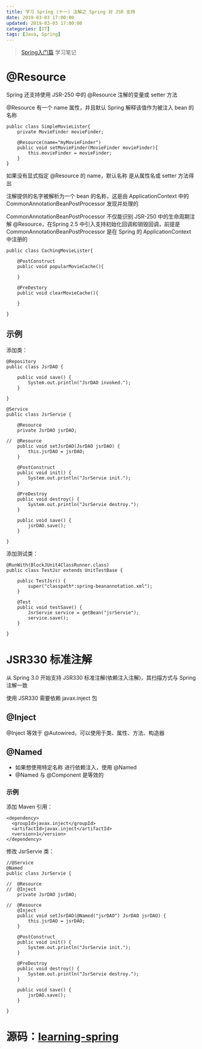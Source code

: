 ```yaml
---
title: 学习 Spring (十一) 注解之 Spring 对 JSR 支持
date: 2019-03-03 17:00:00
updated: 2019-03-03 17:00:00
categories: [IT]
tags: [Java, Spring]
---
```


> [Spring入门篇](https://www.imooc.com/learn/196) 学习笔记

# @Resource

Spring 还支持使用 JSR-250 中的 @Resource 注解的变量或 setter 方法

@Resource 有一个 name 属性，并且默认 Spring 解释该值作为被注入 bean 的名称

```
public class SimpleMovieLister{
    private MovieFinder movieFinder;
	
	@Resource(name="myMovieFinder")
	public void setMovieFinder(MovieFinder movieFinder){
	    this.movieFinder = movieFinder;
	}
}
```

如果没有显式指定 @Resource 的 name，默认名称 是从属性名或 setter 方法得出

注解提供的名字被解析为一个 bean 的名称，这是由 ApplicationContext 中的 CommonAnnotationBeanPostProcessor 发现并处理的

CommonAnnotationBeanPostProcessor 不仅能识别 JSR-250 中的生命周期注解 @Resource，在Spring 2.5 中引入支持初始化回调和销毁回调，前提是 CommonAnnotationBeanPostProcessor 是在 Spring 的 ApplicationContext 中注册的

```
public class CachingMovieLister{
    
	@PostConstruct
	public void popularMovieCache(){
	
	}
	
	@PreDestory
	public void clearMovieCache(){
	
	}

}
```

## 示例

添加类：

```
@Repository
public class JsrDAO {
	
	public void save() {
		System.out.println("JsrDAO invoked.");
	}
	
}

@Service
public class JsrServie {
	
	@Resource
	private JsrDAO jsrDAO;
	
//	@Resource
	public void setJsrDAO(JsrDAO jsrDAO) {
		this.jsrDAO = jsrDAO;
	}

	@PostConstruct
	public void init() {
		System.out.println("JsrServie init.");
	}

	@PreDestroy
	public void destroy() {
		System.out.println("JsrServie destroy.");
	}

	public void save() {
		jsrDAO.save();
	}
	
}
```

添加测试类：

```
@RunWith(BlockJUnit4ClassRunner.class)
public class TestJsr extends UnitTestBase {
	
	public TestJsr() {
		super("classpath*:spring-beanannotation.xml");
	}
	
	@Test
	public void testSave() {
		JsrServie service = getBean("jsrServie");
		service.save();
	}
	
}
```

# JSR330 标准注解

从 Spring 3.0 开始支持 JSR330 标准注解(依赖注入注解)，其扫描方式与 Spring 注解一致

使用 JSR330 需要依赖 javax.inject 包

## @Inject

@Inject 等效于 @Autowired，可以使用于类、属性、方法、构造器

## @Named

+ 如果想使用特定名称 进行依赖注入，使用 @Named
+ @Named 与 @Component 是等效的

### 示例

添加 Maven 引用：

```
<dependency>
  <groupId>javax.inject</groupId>
  <artifactId>javax.inject</artifactId>
  <version>1</version>
</dependency>
```

修改 JsrServie 类：

```
//@Service
@Named
public class JsrServie {
	
//	@Resource
//	@Inject
	private JsrDAO jsrDAO;
	
//	@Resource
	@Inject
	public void setJsrDAO(@Named("jsrDAO") JsrDAO jsrDAO) {
		this.jsrDAO = jsrDAO;
	}

	@PostConstruct
	public void init() {
		System.out.println("JsrServie init.");
	}

	@PreDestroy
	public void destroy() {
		System.out.println("JsrServie destroy.");
	}

	public void save() {
		jsrDAO.save();
	}
	
}
```



# 源码：[learning-spring](https://github.com/VictorBu/learning-spring)
